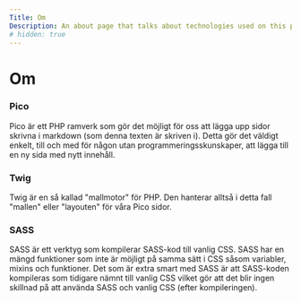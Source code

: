 ```yaml
---
Title: Om
Description: An about page that talks about technologies used on this page.
# hidden: true 
---
```


Om
==========================

<div class="about-holder">

<div class="pico">
<h3 class="arrow">Pico</h3>
<p>
Pico är ett PHP ramverk som gör det möjligt för oss att lägga upp sidor skrivna i markdown (som denna texten är skriven i). Detta gör det väldigt enkelt, till och med för någon utan programmeringsskunskaper, att lägga till en ny sida med nytt innehåll.
</p>
</div>

<div class="twig">
<h3 class="arrow">Twig</h3>
<p>
Twig är en så kallad "mallmotor" för PHP. Den hanterar alltså i detta fall "mallen" eller "layouten" för våra Pico sidor.
</p>
</div>

<div class="sass">
<h3 class="arrow">SASS</h3>
<p>
SASS är ett verktyg som kompilerar SASS-kod till vanlig CSS. SASS har en mängd funktioner som inte är möjligt på samma sätt i CSS såsom variabler, mixins och funktioner. Det som är extra smart med SASS är att SASS-koden kompileras som tidigare nämnt till vanlig CSS vilket gör att det blir ingen skillnad på att använda SASS och vanlig CSS (efter kompileringen).
</p>
</div>
</div>